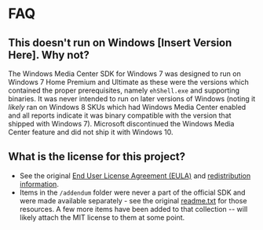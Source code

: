 # FAQ

## <a name="version-compatibility"></a>This doesn't run on Windows [Insert Version Here]. Why not?

The Windows Media Center SDK for Windows 7 was designed to run on Windows 7 Home Premium and Ultimate as these were the versions which contained the proper prerequisites, namely `ehShell.exe` and supporting binaries. It was never intended to run on later versions of Windows (noting it _likely_ ran on Windows 8 SKUs which had Windows Media Center enabled and all reports indicate it was binary compatible with the version that shipped with Windows 7). Microsoft discontinued the Windows Media Center feature and did not ship it with Windows 10.

## <a name="license"></a>What is the license for this project?

* See the original [End User License Agreement (EULA)](docs/source/Eula.txt) and [redistribution information](docs/source/redist.txt).
* Items in the `/addendum` folder were never a part of the official SDK and were made available separately - see the original [readme.txt](addendum/Readme.txt) for those resources. A few more items have been added to that collection -- will likely attach the MIT license to them at some point.
